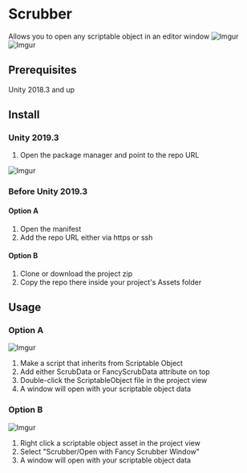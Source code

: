 # Scrubber
Allows you to open any scriptable object in an editor window 
![Imgur](https://i.imgur.com/IZ49lA8.png)
![Imgur](https://i.imgur.com/9ItVxkB.png)

## Prerequisites
Unity 2018.3 and up

## Install

### Unity 2019.3
1. Open the package manager and point to the repo URL

![Imgur](https://i.imgur.com/iYGgINz.png)

### Before Unity 2019.3

#### Option A
1. Open the manifest
2. Add the repo URL either via https or ssh

#### Option B
1. Clone or download the project zip
2. Copy the repo there inside your project's Assets folder

## Usage

### Option A
![Imgur](https://i.imgur.com/2gcNS3G.png)
1. Make a script that inherits from Scriptable Object
2. Add either ScrubData or FancyScrubData attribute on top
3. Double-click the ScriptableObject file in the project view
4. A window will open with your scriptable object data

### Option B
![Imgur](https://i.imgur.com/uKSn3E5.png)
1. Right click a scriptable object asset in the project view
2. Select "Scrubber/Open with Fancy Scrubber Window"
3. A window will open with your scriptable object data